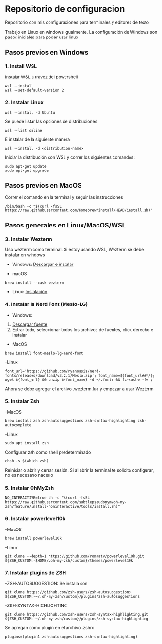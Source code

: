 # Repositorio de configuracion

Repositorio con mis configuraciones para terminales y editores de texto

Trabajo en Linux en windows igualmente. La configuración de Windows son pasos
iniciales para poder usar linux

## Pasos previos en Windows

### 1. Install WSL

Instalar WSL a travez del powershell

```
wsl --install
wsl --set-default-version 2
```

### 2. Instalar Linux

```
wsl --install -d Ubuntu
```

Se puede listar las opciones de distribuciones

```
wsl --list online
```

E instalar de la siguiente manera

```
wsl --install -d <distribution-name>
```

Iniciar la distribución con WSL y correr los siguientes comandos:

```
sudo apt-get update
sudo apt-get upgrade
```

## Pasos previos en MacOS

Correr el comando en la terminal y seguir las instrucciones

```
/bin/bash -c "$(curl -fsSL https://raw.githubusercontent.com/Homebrew/install/HEAD/install.sh)"
```


## Pasos generales en Linux/MacOS/WSL

### 3. Instalar Wezterm

Uso wezterm como terminal. Si estoy usando WSL, Wezterm se debe instalar en windows

- Windows: [Descargar e instalar](https://wezfurlong.org/wezterm/installation.html)

- macOS
```
brew install --cask wezterm
```
- Linux: [Instalación](https://wezfurlong.org/wezterm/install/linux.html)


### 4. Instalar la Nerd Font (Meslo-LG)

- Windows: 
1. [Descargar fuente](https://github.com/ryanoasis/nerd-fonts/releases/download/v3.2.1/Meslo.zip)
2. Extrar todo, seleccionar todos los archivos de fuentes, click derecho e instalar

- MacOS
```
brew install font-meslo-lg-nerd-font
```

-Linux
```
font_url='https://github.com/ryanoasis/nerd-fonts/releases/download/v3.2.1/Meslo.zip'; font_name=${font_url##*/}; wget ${font_url} && unzip ${font_name} -d ~/.fonts && fc-cache -fv ;
```

Ahora se debe agregar el archivo .wezterm.lua y empezar a usar Wezterm

### 5. Instalar Zsh

-MacOS
```
brew install zsh zsh-autosuggestions zsh-syntax-highlighting zsh-autocomplete
```
-Linux
```
sudo apt install zsh
```
Configurar zsh como shell predeterminado
```
chsh -s $(which zsh)
```

Reiniciar o abrir y cerrar sesión. Si al abrir la terminal te solicita configurar, no es necesario hacerlo

### 5. Instalar OhMyZsh

```
NO_INTERACTIVE=true sh -c "$(curl -fsSL https://raw.githubusercontent.com/subtlepseudonym/oh-my-zsh/feature/install-noninteractive/tools/install.sh)"
```

### 6. Instalar powerlevel10k
-MacOS
```
brew install powerlevel10k
```
-Linux
```
git clone --depth=1 https://github.com/romkatv/powerlevel10k.git ${ZSH_CUSTOM:-$HOME/.oh-my-zsh/custom}/themes/powerlevel10k
```

### 7. Instalar plugins de ZSH

-ZSH-AUTOSUGGESTION: Se instala con
```
git clone https://github.com/zsh-users/zsh-autosuggestions ${ZSH_CUSTOM:-~/.oh-my-zsh/custom}/plugins/zsh-autosuggestions
```
-ZSH-SYNTAX-HIGHLIGHTING
```
git clone https://github.com/zsh-users/zsh-syntax-highlighting.git ${ZSH_CUSTOM:-~/.oh-my-zsh/custom}/plugins/zsh-syntax-highlighting
```
Se agregan como plugin en el archivo .zshrc
```
plugins=(plugin1 zsh-autosuggestions zsh-syntax-highlighting)
```
